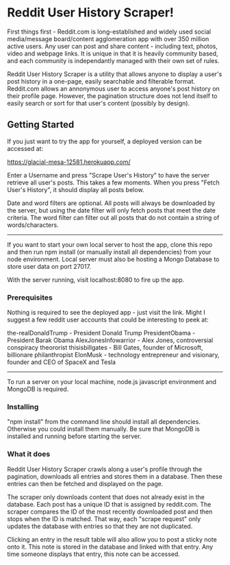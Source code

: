 # Reddit User History Scraper!

First things first - Reddit.com is long-established and widely used social media/message board/content agglomeration app with over 350 million active users.  Any user can post and share content - including text, photos, video and webpage links.  It is unique in that it is heavily community based, and each community is independantly managed with their own set of rules.  

Reddit User History Scraper is a utility that allows anyone to display a user's post history in a one-page, easily searchable and filterable format.  Reddit.com allows an annonymous user to access anyone's post history on their profile page.  However, the pagination structure does not lend itself to easily search or sort for that user's content (possibly by design).  

## Getting Started

If you just want to try the app for yourself, a deployed version can be accessed at:  

https://glacial-mesa-12581.herokuapp.com/

Enter a Username and press "Scrape User's History" to have the server retrieve all user's posts.  This takes a few moments.  When you press "Fetch User's History", it should display all posts below.

Date and word filters are optional.  All posts will always be downloaded by the server, but using the date filter will only fetch posts that meet the date criteria.  The word filter can filter out all posts that do not contain a string of words/characters.  

-------

If you want to start your own local server to host the app, clone this repo and then run npm install (or manually install all dependencies) from your node environment.  Local server must also be hosting a Mongo Database to store user data on port 27017.

With the server running, visit localhost:8080 to fire up the app.

### Prerequisites

Nothing is required to see the deployed app - just visit the link.
Might I suggest a few reddit user accounts that could be interesting to peek at:

the-realDonaldTrump - President Donald Trump
PresidentObama - President Barak Obama
AlexJonesInfowarrior - Alex Jones, controversial conspiracy theororist
thisisbillgates - Bill Gates, founder of Microsoft, billionare philanthropist
ElonMusk - technology entrepreneur and visionary, founder and CEO of SpaceX and Tesla

---------

To run a server on your local machine, node.js javascript environment and MongoDB is required.

### Installing

"npm install" from the command line should install all dependencies.  Otherwise you could install them manually.  Be sure that MongoDB is installed and running before starting the server.

### What it does

Reddit User History Scraper crawls along a user's profile through the pagination, downloads all entries and stores them in a database.  Then these entries can then be fetched and displayed on the page.  

The scraper only downloads content that does not already exist in the database.  Each post has a unique ID that is assigned by reddit.com.  The scraper compares the ID of the most recently downloaded post and then stops when the ID is matched.  That way, each "scrape request" only updates the database with entries so that they are not duplicated.

Clicking an entry in the result table will also allow you to post a sticky note onto it.  This note is stored in the database and linked with that entry.  Any time someone displays that entry, this note can be accessed. 
